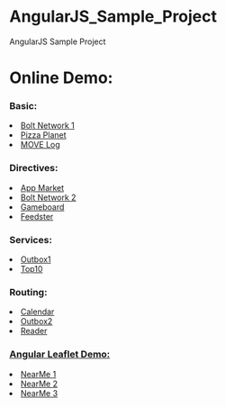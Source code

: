 # AngularJS_Sample_Project
AngularJS Sample Project

<h1>Online Demo:</h1>

<h3>Basic:</h3>
<li><a target="_blank" href="http://openszone.com/angularjsdemo/Basic/BoltNetwork1/">Bolt Network 1</a></li>
<li><a target="_blank" href="http://openszone.com/angularjsdemo/Basic/PizzaPlanet/">Pizza Planet</a></li>
<li><a target="_blank" href="http://openszone.com/angularjsdemo/Basic/MOVELog/">MOVE Log</a></li>

<h3>Directives:</h3>
<li><a target="_blank" href="http://openszone.com/angularjsdemo/Directives/AppMarket/">App Market</a></li>
<li><a target="_blank" href="http://openszone.com/angularjsdemo/Directives/BoltNetwork/">Bolt Network 2</a></li>
<li><a target="_blank" href="http://openszone.com/angularjsdemo/Directives/Gameboard/">Gameboard</a></li>
<li><a target="_blank" href="http://openszone.com/angularjsdemo/Directives/Feedster/">Feedster</a></li>

<h3>Services:</h3>
<li><a target="_blank" href="http://openszone.com/angularjsdemo/Services/Outbox1/">Outbox1</a></li>
<li><a target="_blank" href="http://openszone.com/angularjsdemo/Services/Top10/">Top10</a></li>

<h3>Routing:</h3>
<li><a target="_blank" href="http://openszone.com/angularjsdemo/Routing/Calendar/">Calendar</a></li>
<li><a target="_blank" href="http://openszone.com/angularjsdemo/Routing/Outbox2/">Outbox2</a></li>
<li><a target="_blank" href="http://openszone.com/angularjsdemo/Routing/Reader/">Reader</a></li>

<h3><a target="_blank" href="http://tombatossals.github.io/angular-leaflet-directive/#!/">Angular Leaflet Demo:</a></h3>
<li><a target="_blank" href="http://openszone.com/angularjsdemo/Leaflet/NearMe1/">NearMe 1</a></li>
<li><a target="_blank" href="http://openszone.com/angularjsdemo/Leaflet/NearMe2/">NearMe 2</a></li>
<li><a target="_blank" href="http://openszone.com/angularjsdemo/Leaflet/NearMe3/">NearMe 3</a></li>